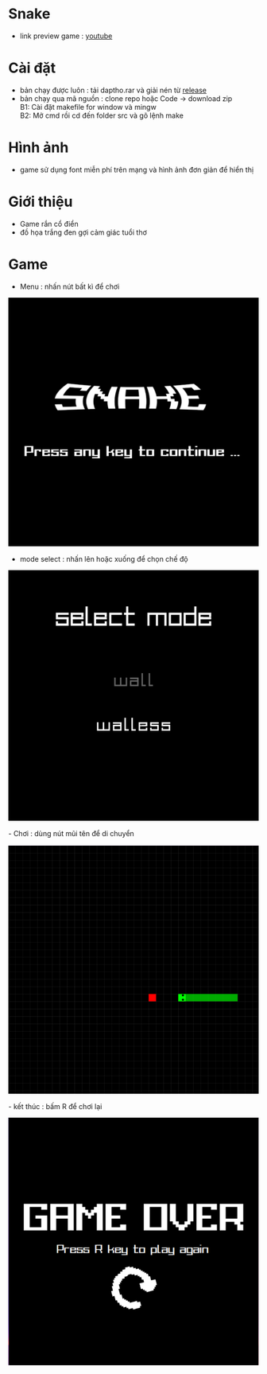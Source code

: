 # Snake
- link preview game : [youtube]()
# Cài đặt
- bản chạy được luôn : tải daptho.rar và giải nén từ [release](https://github.com/quanganh16705/quang_teo/releases/tag/release)
- bản chạy qua mã nguồn : clone repo hoặc Code -> download zip </br>
B1: Cài đặt makefile for window và mingw </br>
B2: Mở cmd rồi  cd đến folder src và gõ lệnh make
# Hình ảnh 
- game sử dụng font miễn phí trên mạng và hình ảnh đơn giản để hiển thị
# Giới thiệu
- Game rắn cổ điển 
- đồ họa trắng đen gợi cảm giác tuổi thơ
# Game
- Menu : nhấn nút bất kì để chơi
<div style="text-align: center;">

![menu](readme/menu.png)

</div>

- mode select : nhấn lên hoặc xuống để chọn chế độ
<div style="text-align: center;">

![rule](readme/mode.png)

</div>
- Chơi : dùng nút mũi tên để di chuyển 
<div style="text-align: center;">

![play](readme/play.png)

</div>
- kết thúc : bấm R để chơi lại
<div style="text-align: center;">

![gameover](readme/gameOver.png)

</div>